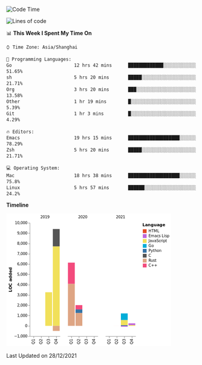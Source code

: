 <!--START_SECTION:waka-->
![Code Time](http://img.shields.io/badge/Code%20Time-528%20hrs%2040%20mins-blue)

![Lines of code](https://img.shields.io/badge/From%20Hello%20World%20I%27ve%20Written-22%20Thousand%20lines%20of%20code-blue)

📊 **This Week I Spent My Time On** 

```text
⌚︎ Time Zone: Asia/Shanghai

💬 Programming Languages: 
Go                       12 hrs 42 mins      █████████████░░░░░░░░░░░░   51.65% 
sh                       5 hrs 20 mins       █████░░░░░░░░░░░░░░░░░░░░   21.71% 
Org                      3 hrs 20 mins       ███░░░░░░░░░░░░░░░░░░░░░░   13.58% 
Other                    1 hr 19 mins        █░░░░░░░░░░░░░░░░░░░░░░░░   5.39% 
Git                      1 hr 3 mins         █░░░░░░░░░░░░░░░░░░░░░░░░   4.29%

🔥 Editors: 
Emacs                    19 hrs 15 mins      ███████████████████░░░░░░   78.29% 
Zsh                      5 hrs 20 mins       █████░░░░░░░░░░░░░░░░░░░░   21.71%

💻 Operating System: 
Mac                      18 hrs 38 mins      ███████████████████░░░░░░   75.8% 
Linux                    5 hrs 57 mins       ██████░░░░░░░░░░░░░░░░░░░   24.2%

```

**Timeline**

![Chart not found](https://raw.githubusercontent.com/nasen23/nasen23/master/charts/bar_graph.png) 


 Last Updated on 28/12/2021
<!--END_SECTION:waka-->
